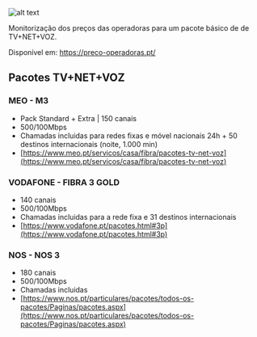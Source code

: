 ![alt text](https://preco-operadoras.pt/images/logo_md.png "Preço Operadoras")

Monitorização dos preços das operadoras para um pacote básico de de TV+NET+VOZ.

Disponível em: https://preco-operadoras.pt/


## Pacotes TV+NET+VOZ

### MEO - M3
* Pack Standard + Extra | 150 canais
* 500/100Mbps
* Chamadas incluidas para redes fixas e móvel nacionais 24h + 50 destinos internacionais (noite, 1.000 min)
* [https://www.meo.pt/servicos/casa/fibra/pacotes-tv-net-voz](https://www.meo.pt/servicos/casa/fibra/pacotes-tv-net-voz)

### VODAFONE - FIBRA 3 GOLD
* 140 canais
* 500/100Mbps
* Chamadas incluidas para a rede fixa e 31 destinos internacionais
* [https://www.vodafone.pt/pacotes.html#3p](https://www.vodafone.pt/pacotes.html#3p)

### NOS - NOS 3
* 180 canais
* 500/100Mbps
* Chamadas incluidas
* [https://www.nos.pt/particulares/pacotes/todos-os-pacotes/Paginas/pacotes.aspx](https://www.nos.pt/particulares/pacotes/todos-os-pacotes/Paginas/pacotes.aspx)
